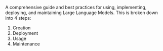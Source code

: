 A comprehensive guide and best practices for using, implementing, deploying, and maintaining Large Language Models. This is broken down into 4 steps:

1. Creation
2. Deployment
3. Usage
4. Maintenance
